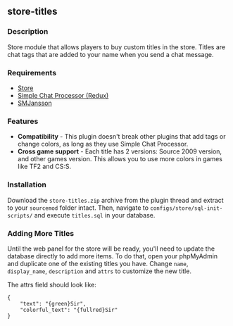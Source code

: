 store-titles
------------

### Description
Store module that allows players to buy custom titles in the store. Titles are chat tags that are added to your name when you send a chat message.

### Requirements

* [Store](https://forums.alliedmods.net/showthread.php?t=207157)
* [Simple Chat Processor (Redux)](http://forums.alliedmods.net/showthread.php?t=198501) 
* [SMJansson](https://forums.alliedmods.net/showthread.php?t=184604)

### Features

* **Compatibility** - This plugin doesn't break other plugins that add tags or change colors, as long as they use Simple Chat Processor.
* **Cross game support** - Each title has 2 versions: Source 2009 version, and other games version. This allows you to use more colors in games like TF2 and CS:S.

### Installation

Download the `store-titles.zip` archive from the plugin thread and extract to your `sourcemod` folder intact. Then, navigate to `configs/store/sql-init-scripts/` and execute `titles.sql` in your database.

### Adding More Titles

Until the web panel for the store will be ready, you'll need to update the database directly to add more items. To do that, open your phpMyAdmin and duplicate one of the existing titles you have. Change `name`, `display_name`, `description` and `attrs` to customize the new title. 

The attrs field should look like:

    {
        "text": "{green}Sir",
        "colorful_text": "{fullred}Sir"
    }
